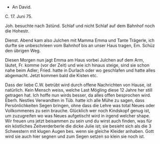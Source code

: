 + An David.

 C. 17. Juni 75.

Joh. besuchte nach 3stünd. Schlaf und nicht Schlaf auf dem Bahnhof noch die Hohestr.

Dienst. Abend kam also Julchen mit Mamma Emma und Tante Trägerle, ich durfte sie unbeschrieen vom Bahnhof bis an unser Haus tragen, Em. Schüz den übrigen Weg.

Diesen Morgen nun jagt Emma am Haus vorbei Julchen auf dem Arm, läutet, Fr. komme (vor der Zeit) und wie ich hinaus steige, sind sie schon nahe beim Adler; Fried. hatte in Durlach oder wo geschlafen und hatte alles abgemacht. Jetzt kommen bald die Kisten etc.

Dass der liebe C.W. betrübt wird durch offene Nachrichten von Hause, ist natürlich. Kein Mensch weiss, welche Last Mögling diese 12 Jahre her still getragen hat. Ich hoffe nun wirds besser, da alles offen besprochen wird. 
Eberh. Nestles Verwandten in Tüb. hatte ich alle Mühe zu sagen, dass Persönlichkeiten Segen bringen, ohne dass die Lehre was total Neues oder Vollkommenes zu sein brauche. Glücklich wer noch Kindskopf genug ist, um zuzugreifen wo was Neues aufgetischt wird in irgend welcher shape. 
Wir freuen uns jetzt beisammen zu sein und du wirst auch finden, was für ein köstliches Zeitverderberle die dicke Julie ist; sie besieht sich als die 3 Schwestern mit klugen Augen bes. wenn sie gleiche Kleider anhaben. Gott wird sie auch hier segnen und zum Segen setzen so klein sie noch ist. 